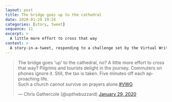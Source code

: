 ```yaml
---
layout: post
title: The bridge goes up to the cathedral
date: 2020-01-29 19:24
categories: [story, tweet]
sequence: 11
excerpt: >
  A little more effort to cross that way
context: >
  A story-in-a-tweet, responding to a challenge set by the Virtual Writing Group on Twitter
---
```

<blockquote class="twitter-tweet"><p lang="en" dir="ltr">The bridge goes &#39;up&#39; to the cathedral, no? A little more effort to cross that way? Pilgrims and tourists delight in the journey. Commuters on phones ignore it. Still, the tax is taken. Five minutes off each approaching life.<br>Such a church cannot survive on prayers alone.<a href="https://twitter.com/hashtag/VWG?src=hash&amp;ref_src=twsrc%5Etfw">#VWG</a></p>&mdash; Chris Gathercole (@upthebuzzard) <a href="https://twitter.com/upthebuzzard/status/1222489842417881089?ref_src=twsrc%5Etfw">January 29, 2020</a></blockquote> <script async src="https://platform.twitter.com/widgets.js" charset="utf-8"></script>
